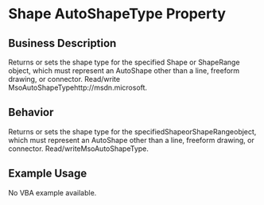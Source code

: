 # Shape AutoShapeType Property

## Business Description
Returns or sets the shape type for the specified Shape or ShapeRange object, which must represent an AutoShape other than a line, freeform drawing, or connector. Read/write MsoAutoShapeTypehttp://msdn.microsoft.

## Behavior
Returns or sets the shape type for the specifiedShapeorShapeRangeobject, which must represent an AutoShape other than a line, freeform drawing, or connector. Read/writeMsoAutoShapeType.

## Example Usage
No VBA example available.